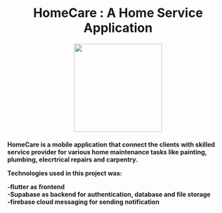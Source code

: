 <center><h1> HomeCare : A Home Service Application</h1></center>
 <p align="center">  <img src="https://png.pngtree.com/png-vector/20230511/ourmid/pngtree-home-service-logo-vector-png-image_7095332.png" width="200" height="200"></p>
 <p><h4>HomeCare is a mobile application that connect the clients with skilled service provider for various home maintenance tasks like painting, plumbing, elecrtrical repairs and carpentry. 
  
Technologies used in this project was: 

-flutter as frontend  
-Supabase as backend for authentication, database and file storage  
-firebase cloud messaging for sending notification <h4><p>
